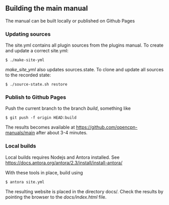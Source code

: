 ## Building the main manual

The manual can be built locally or published on Github Pages

### Updating sources

The site.yml contains all plugin sources from the plugins manual. To create
and update a correct site.yml:

    $ ./make-site-yml

_make_site_yml_ also updates sources.state. To clone and update all sources
to the recorded state:

    $ ./source-state.sh restore


### Publish to Github Pages

Push the current branch to the branch *build*, something like

    $ git push -f origin HEAD:build

The results becomes available at https://github.com/opencpn-manuals/main
after about 3-4  minutes.

### Local builds

Local builds requires Nodejs and Antora installed. See
https://docs.antora.org/antora/2.3/install/install-antora/

With these tools in place, build using

    $ antora site.yml

The resulting website is placed in the directory docs/. Check the
results by pointing the browser to the *docs/index.html* file.
